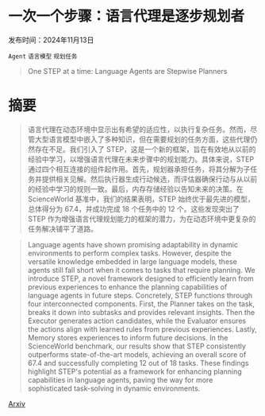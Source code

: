 # 一次一个步骤：语言代理是逐步规划者

发布时间：2024年11月13日

`Agent` `语言模型` `规划任务`

> One STEP at a time: Language Agents are Stepwise Planners

# 摘要

> 语言代理在动态环境中显示出有希望的适应性，以执行复杂任务。然而，尽管大型语言模型中嵌入了多种知识，但在需要规划的任务方面，这些代理仍然存在不足。我们引入了 STEP，这是一个新的框架，旨在有效地从以前的经验中学习，以增强语言代理在未来步骤中的规划能力。具体来说，STEP 通过四个相互连接的组件起作用。首先，规划器承担任务，将其分解为子任务并提供相关见解。然后执行器生成行动候选，而评估器确保行动与从以前的经验中学习的规则一致。最后，内存存储经验以告知未来的决策。在 ScienceWorld 基准中，我们的结果表明，STEP 始终优于最先进的模型，总体得分为 67.4，并成功完成 18 个任务中的 12 个。这些发现突出了 STEP 作为增强语言代理规划能力的框架的潜力，为在动态环境中更复杂的任务解决铺平了道路。

> Language agents have shown promising adaptability in dynamic environments to perform complex tasks. However, despite the versatile knowledge embedded in large language models, these agents still fall short when it comes to tasks that require planning. We introduce STEP, a novel framework designed to efficiently learn from previous experiences to enhance the planning capabilities of language agents in future steps. Concretely, STEP functions through four interconnected components. First, the Planner takes on the task, breaks it down into subtasks and provides relevant insights. Then the Executor generates action candidates, while the Evaluator ensures the actions align with learned rules from previous experiences. Lastly, Memory stores experiences to inform future decisions. In the ScienceWorld benchmark, our results show that STEP consistently outperforms state-of-the-art models, achieving an overall score of 67.4 and successfully completing 12 out of 18 tasks. These findings highlight STEP's potential as a framework for enhancing planning capabilities in language agents, paving the way for more sophisticated task-solving in dynamic environments.

[Arxiv](https://arxiv.org/abs/2411.08432)